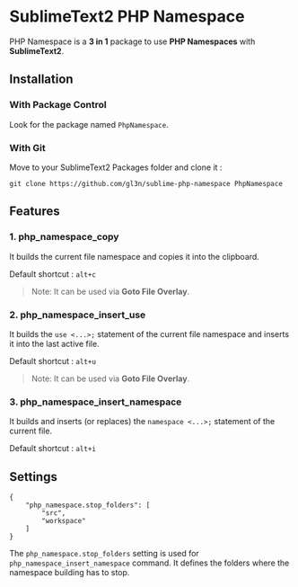# SublimeText2 PHP Namespace #

PHP Namespace is a **3 in 1** package to use **PHP Namespaces** with **SublimeText2**.

## Installation ##

### With Package Control ###

Look for the package named `PhpNamespace`.

### With Git ###

Move to your SublimeText2 Packages folder and clone it :

```
git clone https://github.com/gl3n/sublime-php-namespace PhpNamespace
```

## Features ##

### 1. php_namespace_copy ###

It builds the current file namespace and copies it into the clipboard.

Default shortcut : `alt+c`

> Note: It can be used via **Goto File Overlay**.

### 2. php_namespace_insert_use ###

It builds the `use <...>;` statement of the current file namespace and inserts it into the last active file.

Default shortcut : `alt+u`

> Note: It can be used via **Goto File Overlay**.

### 3. php_namespace_insert_namespace ###

It builds and inserts (or replaces) the `namespace <...>;` statement of the current file.

Default shortcut : `alt+i`

## Settings ##

```
{
    "php_namespace.stop_folders": [
        "src",
        "workspace"
    ]
}
```

The `php_namespace.stop_folders` setting is used for `php_namespace_insert_namespace` command. It defines the folders where the namespace building has to stop.